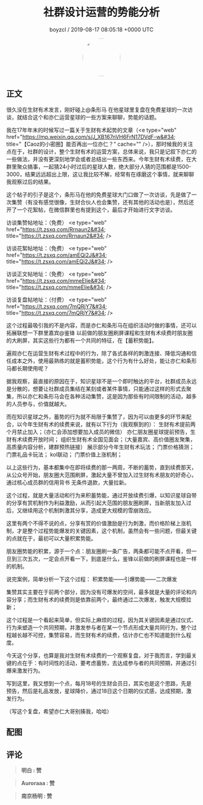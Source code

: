 <h1 align="center">社群设计运营的势能分析</h1>
<p align="center">
    <a>boyzcl / 2019-08-17 08:05:18 &#43;0000 UTC</a>
</p>

<div align="center">
    <img src="https://images.zsxq.com/FqyZCS2j1T-fW11e2w4xKNqSDkhn?e=1590940799&amp;token=kIxbL07-8jAj8w1n4s9zv64FuZZNEATmlU_Vm6zD:thsCLX06diCUmKt7ydy4r4NCcUA=" width="100" height="100" style="border:1px solid;border-radius:50%; color:#ffffff"/>
</div>

## 正文

<div>
很久没在生财有术发言，刚好碰上@条形马 在他星球里复盘在免费星球的一次访谈，就结合这个和亦仁运营星球的一些方案来聊聊，势能的话题。

我在17年年末的时候写过一篇关于生财有术起势的文章（&lt;e type=&#34;web&#34; href=&#34;https://mp.weixin.qq.com/s/J_XB167nVH6FrN17DVdF-w&#34; title=&#34;【Caoz的小密圈】能否再出一位亦仁？&#34; cache=&#34;&#34; /&gt;），那时候我的关注点在于，社群的设计，整个生财有术的运营方案，总体来说，我只是记叙下亦仁的一些做法，并没有更深刻地学会或者总结出一些东西来。今年生财有术续费，在大群里聚众搞事，一起猜24小时过后的星球人数，绝大部分人猜的范围都是1500-3000，结果远远超出上限，这让我比较不解，经常有在琢磨这个事情，就来聊聊我观察过后的结果。

这个帖子的引子是这个，条形马在他的免费星球大门口做了一次访谈，先是做了一次集赞（有没有感觉很像，生财合伙人也会集赞，还有其他的活动也是），然后还开了一个花絮帖，在微信群里也有提到这个，最后才开始进行文字访谈。

访谈集赞帖地址：（免费）
&lt;e type=&#34;web&#34; href=&#34;https://t.zsxq.com/Rrnaun2&#34; title=&#34;https://t.zsxq.com/Rrnaun2&#34; /&gt;

访谈花絮帖地址：（免费）
&lt;e type=&#34;web&#34; href=&#34;https://t.zsxq.com/amEQj2J&#34; title=&#34;https://t.zsxq.com/amEQj2J&#34; /&gt;

访谈正文帖地址：（免费）
&lt;e type=&#34;web&#34; href=&#34;https://t.zsxq.com/mmeEIie&#34; title=&#34;https://t.zsxq.com/mmeEIie&#34; /&gt;

访谈复盘帖地址：（付费）
&lt;e type=&#34;web&#34; href=&#34;https://t.zsxq.com/7mQRjY7&#34; title=&#34;https://t.zsxq.com/7mQRjY7&#34; /&gt;

这个过程最吸引我的不是内容，而是亦仁和条形马在组织活动时做的事情，还可以拓展联想一下群里嘉宾@鉴锋 以前做的朋友圈刷屏课程和生财有术续费时朋友圈的大刷屏，其实这些行为都有一个共同的特征，在【蓄积势能】。

遍观亦仁在运营生财有术过程中的行为，除了各式各样的刺激连接、降低沟通和信任成本之外，使用最熟练的就是蓄积势能，这个行为有什么好处，能让亦仁和条形马都长期使用呢？

据我观察，最直接的原因在于，知识星球不是一个即时触达的平台，社群成员永远是分散的，想要让社群成员集结在某刻或者某件事情，只能通过这样的形式去聚集，所以亦仁和条形马会在各种活动集赞，这是因为那些有时间限制的活动，越多的人员参与，价值就越大。

而在知识星球之外，蓄势的行为就不局限于集赞了，因为可以由更多的环节来配合，以今年生财有术的续费来说，就有以下行为（我观察到的）：
生财有术提前两个月禁止加入；（亦仁会添加想要加入成员的微信）
亦仁朋友圈星球提前预告，生财有术续费开放时间；
组织生财有术全国见面会；（大量嘉宾、高价值圈友聚集，高质量内容分析，建群预热链接）
展示部分今年生财有术玩法；
门票价格猜测；
门票礼品卡玩法；
kol联动；
门票价值上涨机制；

以上这些行为，基本都集中在即将续费的那一两周，不断的蓄势，直到续费那天，从公众号开始，朋友圈大范围刷屏，激起大量不曾加入过生财有术朋友的好奇心，通过核心成员群的信用背书 无条件退款，大量拉新。

这个过程，就是大量活动和行为来积蓄势能，通过开放续费引爆，以知识星球自带的分享有赏机制作为利益激励，从而引起大范围的朋友圈刷屏，当新朋友加入过后，又继续用这个机制刺激其分享，造成更大规模的雪崩效应。

这里有两个不得不说的点，分享有赏的价值激励是行为刺激，而价格阶梯上涨机制，才是整个过程势能爆发的关键因素，这个机制，虽然会有一些问题，但最关键的点就在于，最初可以大量积累势能。

朋友圈势能的积累，源于一个点：朋友圈刷一条广告，两条都可能不点开看，但一旦到三次五次，一定会点开看一下，到底是什么，鉴锋以前做的刷屏课程也是一样的机制。

说完案例，简单分析一下这个过程：
积累势能——引爆势能——二次爆发

集赞其实主要在于前两个部分，因为没有可爆发的空间，最多就是大量的评论和内容分享；而生财有术的续费则是依靠前两个，最终通过二次爆发，触发大规模拉新；

这个过程是一个看起来简单，但实际上麻烦的过程，因为其关键因素是通过仪式、行为来塑造一个共同预期，并激发参与者在某一个节点形成大量共同行为，整个过程越长越不可控，集赞容易，而生财有术的续费，估计亦仁也不知道能到什么程度。

今天这个分享，也算是我对生财有术续费的一个观察复盘，对于我而言，学到最关键的点在于：有时间性的活动，要考虑蓄势，去达成参与者的共同预期，并通过引爆来激发行为。

写到这里，我又想到一个点，每月18号的生财会员日，其实也是这个思路，先是预告，然后是礼品发放，星球降价，通过18日这个日期的仪式感，达成预期，激发行为。

（写这个复盘，希望亦仁大哥别揍我，哈哈）
</div>

## 配图
<div class="image" align="center">

</div>

## 评论

<div align="left">
<div>

<blockquote >
<span> <strong>明白 : 赞 </strong></span>
</blockquote>

<blockquote >
<span> <strong>Auroraaa : 赞 </strong></span>
</blockquote>

<blockquote >
<span> <strong>南京杨明 : 赞 </strong></span>
</blockquote>

</div>
</div>